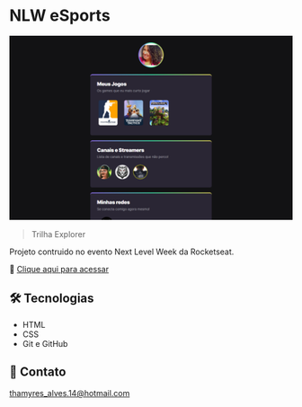 # NLW eSports  

![Preview](./assets/.github/Preview.png)

> Trilha Explorer

Projeto contruido no evento Next Level Week da Rocketseat.

🔗 [Clique aqui para acessar](https://thamyresarm.github.io/Projeto-nlw-rocketseat-TrilhaExplorer/)

## 🛠 Tecnologias

- HTML
- CSS
- Git e GitHub

## 💬 Contato

thamyres_alves.14@hotmail.com

